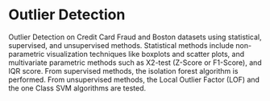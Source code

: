 # Outlier Detection
Outlier Detection on Credit Card Fraud and Boston datasets using statistical, supervised, and unsupervised methods. 
Statistical methods include non-parametric visualization techniques like boxplots and scatter plots, and multivariate parametric methods such as X2-test (Z-Score or F1-Score), and IQR score. From supervised methods, the isolation forest algorithm is performed. From unsupervised methods, the Local Outlier Factor (LOF) and the one Class SVM algorithms are tested.
